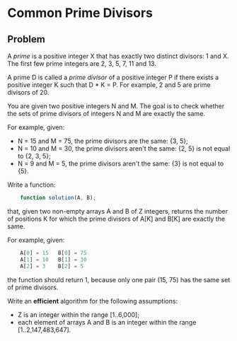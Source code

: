 # Common Prime Divisors

## Problem

A _prime_ is a positive integer X that has exactly two distinct divisors: 1 and X. The first few prime integers are 2, 3, 5, 7, 11 and 13.

A prime D is called a _prime divisor_ of a positive integer P if there exists a positive integer K such that D * K = P. For example, 2 and 5 are prime divisors of 20.

You are given two positive integers N and M. The goal is to check whether the sets of prime divisors of integers N and M are exactly the same.

For example, given:

- N = 15 and M = 75, the prime divisors are the same: {3, 5};
- N = 10 and M = 30, the prime divisors aren't the same: {2, 5} is not equal to {2, 3, 5};
- N = 9 and M = 5, the prime divisors aren't the same: {3} is not equal to {5}.

Write a function:

```js
    function solution(A, B);
```

that, given two non-empty arrays A and B of Z integers, returns the number of positions K for which the prime divisors of A[K] and B[K] are exactly the same.

For example, given:

```js
    A[0] = 15   B[0] = 75
    A[1] = 10   B[1] = 30
    A[2] = 3    B[2] = 5
```

the function should return 1, because only one pair (15, 75) has the same set of prime divisors.

Write an **efficient** algorithm for the following assumptions:

- Z is an integer within the range [1..6,000];
- each element of arrays A and B is an integer within the range [1..2,147,483,647].